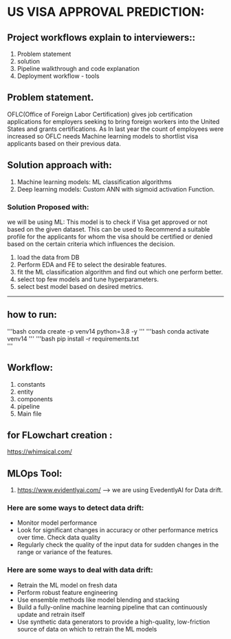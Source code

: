 # US VISA APPROVAL PREDICTION:

## Project workflows explain to interviewers::
1. Problem statement
2. solution
3. Pipeline walkthrough and code explanation
4. Deployment workflow - tools

## Problem statement.
OFLC(Office of Foreign Labor Certification) gives job certification applications for employers seeking to bring foreign workers into the United States and grants certifications.
As In last year the count of employees were increased so OFLC needs Machine learning models to shortlist visa applicants based on their previous data.

## Solution approach with:
1. Machine learning models: ML classification algorithms
2. Deep learning models: Custom ANN with sigmoid activation Function.
### Solution Proposed with:
we will be using ML:
This model is to check if Visa get approved or not based on the given dataset.
This can be used to Recommend a suitable profile for the applicants for whom the visa should be certified or denied based on the certain criteria which influences the decision.
1. load the data from DB
2. Perform EDA and FE to select the desirable features.
3. fit the ML classification algorithm and find out which one perform better.
4. select top few models and tune hyperparameters.
5. select best model based on desired metrics.
 ----------------------------------------------------------------
 ## how to run:
 '''bash
  conda create -p venv14 python=3.8 -y 
  '''
  '''bash 
  conda activate venv14 
  '''
  '''bash 
  pip install -r requirements.txt  
  '''
 ## Workflow:
1. constants
2. entity
3. components
4. pipeline
5. Main file

## for FLowchart creation :
https://whimsical.com/

## MLOps Tool:
1. https://www.evidentlyai.com/ --> we are using EvedentlyAI for Data drift.

### Here are some ways to detect data drift:
- Monitor model performance
- Look for significant changes in accuracy or other performance metrics over time.
Check data quality
- Regularly check the quality of the input data for sudden changes in the range or variance of the features. 

### Here are some ways to deal with data drift:
- Retrain the ML model on fresh data
- Perform robust feature engineering
- Use ensemble methods like model blending and stacking
- Build a fully-online machine learning pipeline that can continuously update and retrain itself
- Use synthetic data generators to provide a high-quality, low-friction source of data on which to retrain the ML models 

